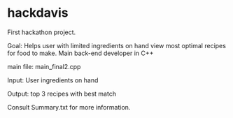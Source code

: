# hackdavis

First hackathon project.

Goal: Helps user with limited ingredients on hand view most optimal recipes for food to make.
Main back-end developer in C++

main file: main_final2.cpp

Input: User ingredients on hand

Output: top 3 recipes with best match

Consult Summary.txt for more information.
